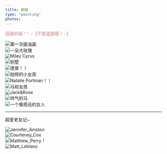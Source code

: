 ```yaml
---
title: 画画
type: "painting"
photos:
---
```

<font color=#DCACAC>__我画的画 ^ ^ ~【不要盗图哦！~】__</font>

<div class="painting-container" >
  <div><img src="./gate.jpg"  alt="第一次画油画" /></div>
  <div><img src="./flower.jpeg"  alt="一朵大玫瑰" /></div>
  <div><img src="./miley.jpg"  alt="Miley Cyrus" /></div>
  <div><img src="./villa.jpeg"  alt="别墅"  /></div>
  <div><img src="./captain.png" alt="德普！！" /></div>
  <div><img src="./littleGirl.jpeg" alt="拍照的小女孩" /></div>
  <div><img src="./NP.jpeg" alt="Natalie Portman！！" /></div>
  <div><img src="./horse_girl.jpeg" alt="马和女孩" /></div>

  <div><img src="./Titanic.png"  alt="Jack&Rose" /></div>
  <div><img src="./horse.jpeg"  alt="帅气的马"  /></div>
  <div><img src="./AGirl.jpeg" alt="一个像周迅的女人" /></div>
</div>

-----------
超爱老友记~

<div class="painting-container" >
  <div><img src="./Jennifer_Aniston.jpeg" alt="Jennifer_Aniston" /></div>
  <div><img src="./Courteney_Cox.jpeg" alt="Courteney_Cox" /></div>
  <div><img src="./Matthew_Perry.jpeg" alt="Matthew_Perry！" /></div>
  <div><img src="./Matt_Leblanc.jpeg" alt="Matt_Leblanc" /></div>
</div>
